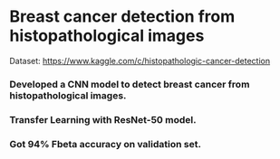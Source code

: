 # Breast cancer detection from histopathological images
Dataset: https://www.kaggle.com/c/histopathologic-cancer-detection

### Developed a CNN model to detect breast cancer from histopathological images.

### Transfer Learning with ResNet-50 model.


### Got 94% Fbeta accuracy on validation set.
